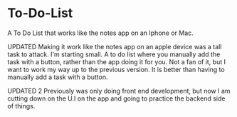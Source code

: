 # To-Do-List
A To Do List that works like the notes app on an Iphone or Mac. 

UPDATED
Making it work like the notes app on an apple device was a tall task to attack. I'm starting small. A to do list where you manually add the task with a button, rather than the app doing it for you.
Not a fan of it, but I want to work my way up to the previous version. It is better than having to manually add a task with a button. 

UPDATED 2 
Previously was only doing front end development, but now I am cutting down on the U.I on the app and going to practice the backend side of things.
